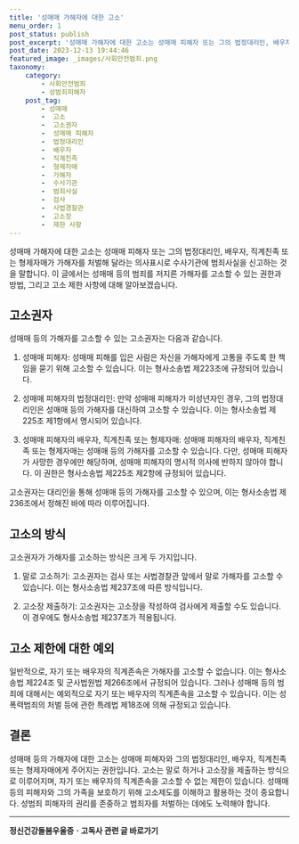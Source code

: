 ```yaml
---
title: '성매매 가해자에 대한 고소'
menu_order: 1
post_status: publish
post_excerpt: '성매매 가해자에 대한 고소는 성매매 피해자 또는 그의 법정대리인, 배우자, 직계친족 또는 형제자매가 가해자를 처벌해 달라는 의사표시로 수사기관에 범죄사실을 신고하는 것을 말합니다. 이 글에서는 성매매 등의 범죄를 저지른 가해자를 고소할 수 있는 권한과 방법, 그리고 고소 제한 사항에 대해 알아보겠습니다.'
post_date: 2023-12-13 19:44:46
featured_image: _images/사회안전범죄.png
taxonomy:
    category:
        - 사회안전범죄
        - 성범죄피해자
    post_tag:
        - 성매매
        -  고소
        -  고소권자
        -  성매매 피해자
        -  법정대리인
        -  배우자
        -  직계친족
        -  형제자매
        -  가해자
        -  수사기관
        -  범죄사실
        -  검사
        -  사법경찰관
        -  고소장
        -  제한 사항
---
```



성매매 가해자에 대한 고소는 성매매 피해자 또는 그의 법정대리인, 배우자, 직계친족 또는 형제자매가 가해자를 처벌해 달라는 의사표시로 수사기관에 범죄사실을 신고하는 것을 말합니다. 이 글에서는 성매매 등의 범죄를 저지른 가해자를 고소할 수 있는 권한과 방법, 그리고 고소 제한 사항에 대해 알아보겠습니다.

## 고소권자

성매매 등의 가해자를 고소할 수 있는 고소권자는 다음과 같습니다.

1. 성매매 피해자: 성매매 피해를 입은 사람은 자신을 가해자에게 고통을 주도록 한 책임을 묻기 위해 고소할 수 있습니다. 이는 형사소송법 제223조에 규정되어 있습니다.

2. 성매매 피해자의 법정대리인: 만약 성매매 피해자가 미성년자인 경우, 그의 법정대리인은 성매매 등의 가해자를 대신하여 고소할 수 있습니다. 이는 형사소송법 제225조 제1항에서 명시되어 있습니다.

3. 성매매 피해자의 배우자, 직계친족 또는 형제자매: 성매매 피해자의 배우자, 직계친족 또는 형제자매는 성매매 등의 가해자를 고소할 수 있습니다. 다만, 성매매 피해자가 사망한 경우에만 해당하며, 성매매 피해자의 명시적 의사에 반하지 않아야 합니다. 이 권한은 형사소송법 제225조 제2항에 규정되어 있습니다.

고소권자는 대리인을 통해 성매매 등의 가해자를 고소할 수 있으며, 이는 형사소송법 제236조에서 정해진 바에 따라 이루어집니다.

## 고소의 방식

고소권자가 가해자를 고소하는 방식은 크게 두 가지입니다.

1. 말로 고소하기: 고소권자는 검사 또는 사법경찰관 앞에서 말로 가해자를 고소할 수 있습니다. 이는 형사소송법 제237조에 따른 방식입니다.

2. 고소장 제출하기: 고소권자는 고소장을 작성하여 검사에게 제출할 수도 있습니다. 이 경우에도 형사소송법 제237조가 적용됩니다.

## 고소 제한에 대한 예외

일반적으로, 자기 또는 배우자의 직계존속은 가해자를 고소할 수 없습니다. 이는 형사소송법 제224조 및 군사법원법 제266조에서 규정되어 있습니다. 그러나 성매매 등의 범죄에 대해서는 예외적으로 자기 또는 배우자의 직계존속을 고소할 수 있습니다. 이는 성폭력범죄의 처벌 등에 관한 특례법 제18조에 의해 규정되고 있습니다.

## 결론

성매매 등의 가해자에 대한 고소는 성매매 피해자와 그의 법정대리인, 배우자, 직계친족 또는 형제자매에게 주어지는 권한입니다. 고소는 말로 하거나 고소장을 제출하는 방식으로 이루어지며, 자기 또는 배우자의 직계존속을 고소할 수 없는 제한이 있습니다. 성매매 등의 피해자와 그의 가족을 보호하기 위해 고소제도를 이해하고 활용하는 것이 중요합니다. 성범죄 피해자의 권리를 존중하고 범죄자를 처벌하는 데에도 노력해야 합니다.


<!-- wp:separator -->
<hr class="wp-block-separator has-alpha-channel-opacity"/>
<!-- /wp:separator -->

<!-- wp:group {"backgroundColor":"base","layout":{"type":"constrained"}} -->
<div class="wp-block-group has-base-background-color has-background"><!-- wp:paragraph {"align":"center","fontSize":"medium"} -->
<p class="has-text-align-center has-large-font-size"><strong>정신건강돌봄우울증ㆍ고독사 관련 글 바로가기</strong></p>
<!-- /wp:paragraph -->


<!-- wp:latest-posts
{"categories":[{"id":23018,"count":19,"description":"","link":"https://uknowlaw.com/category/%ec%a0%95%ec%8b%a0%ea%b1%b4%ea%b0%95%eb%8f%8c%eb%b4%84%ec%9a%b0%ec%9a%b8%ec%a6%9d%e3%86%8d%ea%b3%a0%eb%8f%85%ec%82%ac/","name":"정신건강돌봄우울증ㆍ고독사","slug":"정신건강돌봄우울증ㆍ고독사","taxonomy":"category","parent":0,"meta":[],"_links":{"self":[{"href":"https://uknowlaw.com/wp-json/wp/v2/categories/23018"}],"collection":[{"href":"https://uknowlaw.com/wp-json/wp/v2/categories"}],"about":[{"href":"https://uknowlaw.com/wp-json/wp/v2/taxonomies/category"}],"wp:post_type":[{"href":"https://uknowlaw.com/wp-json/wp/v2/posts?categories=23018"}],"curies":[{"name":"wp","href":"https://api.w.org/{rel}","templated":true}]}}],"postsToShow":100,"excerptLength":28,"postLayout":"grid","columns":2,"featuredImageAlign":"left","featuredImageSizeSlug":"large","fontSize":"small"} /--></div>
<!-- /wp:group -->